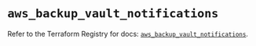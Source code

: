 # `aws_backup_vault_notifications`

Refer to the Terraform Registry for docs: [`aws_backup_vault_notifications`](https://registry.terraform.io/providers/hashicorp/aws/5.59.0/docs/resources/backup_vault_notifications).
